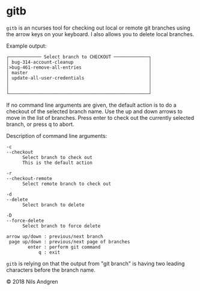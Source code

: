 # gitb

`gitb` is an ncurses tool for checking out local or remote git
branches using the arrow keys on your keyboard. I also allows
you to delete local branches.

Example output:

    ┌──────────── Select branch to CHECKOUT ─────────────┐
    │ bug-314-account-cleanup                            │
    │>bug-461-remove-all-entries                         │
    │ master                                             │
    │ update-all-user-credentials                        │
    │                                                    │
    │                                                    │
    └────────────────────────────────────────────────────┘


If no command line arguments are given, the default action
is to do a checkout of the selected branch name. 
Use the up and down arrows to move in the list of branches.
Press enter to check out the currently selected branch, or
press q to abort.

Description of command line arguments:

    -c
    --checkout
          Select branch to check out
          This is the default action

    -r
    --checkout-remote
          Select remote branch to check out

    -d
    --delete
          Select branch to delete

    -D
    --force-delete
          Select branch to force delete

    arrow up/down : previous/next branch
     page up/down : previous/next page of branches
            enter : perform git command
                q : exit

`gitb` is relying on that the output from "git branch" is
having two leading characters before the branch name.

 © 2018 Nils Andgren

